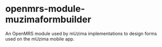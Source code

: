 # openmrs-module-muzimaformbuilder
An OpenMRS module used by mUzima implementations to design forms used on the mUzima mobile app.
